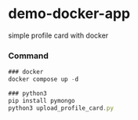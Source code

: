 # demo-docker-app
simple profile card with docker 


### Command
```jsx
### docker 
docker compose up -d 

### python3 
pip install pymongo
python3 upload_profile_card.py
```
